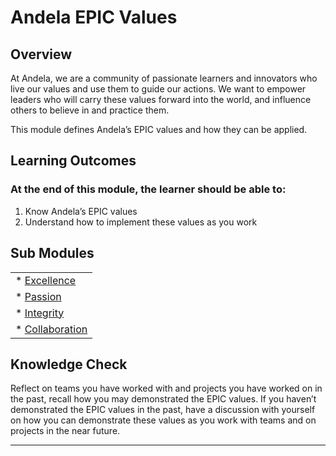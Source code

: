 # **Andela EPIC Values**

## **Overview**

At Andela, we are a community of passionate learners and innovators who live our values and use them to guide our actions. We want to empower leaders who will carry these values forward into the world, and influence others to believe in and practice them.


This module defines Andela’s EPIC values and how they can be applied.



## **Learning Outcomes**
### **At the end of this module, the learner should be able to:**
1. Know Andela’s EPIC values
2. Understand how to implement these values as you work



## **Sub Modules**

|                          |
| ------------------------ |
| * [Excellence](..0/Excellence-submodule.md)  |
| * [Passion](..0/Passion-submodule.md)  |
| * [Integrity](..0/integrity-submodule.md)  |
| * [Collaboration](..0/Collaboration-submodule.md)  |



## **Knowledge Check**
Reflect on teams you have worked with and projects you have worked on in the past, recall how you may demonstrated the EPIC values.
If you haven’t demonstrated the EPIC values in the past, have a discussion with yourself on how you can demonstrate these values as you work with teams and on projects in the near future.




------------
